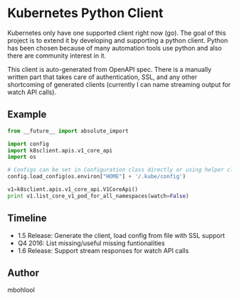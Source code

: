 # Kubernetes Python Client

Kubernetes only have one supported client right now (go). The goal of this project is to extend it by developing and supporting a python client. Python has been chosen because of many automation tools use python and also there are community interest in it.

This client is auto-generated from OpenAPI spec. There is a manually written part that takes care of authentication, SSL, and any other shortcoming of generated clients (currently I can name streaming output for watch API calls).

## Example

```python
from __future__ import absolute_import

import config
import k8sclient.apis.v1_core_api
import os

# Configs can be set in Configuration class directly or using helper class config (manually written)
config.load_config(os.environ["HOME"] + '/.kube/config')

v1=k8sclient.apis.v1_core_api.V1CoreApi()
print v1.list_core_v1_pod_for_all_namespaces(watch=False)
```

## Timeline

- 1.5 Release: Generate the client, load config from file with SSL support
- Q4 2016:     List missing/useful missing funtionalities
- 1.6 Release: Support stream responses for watch API calls

## Author

mbohlool

